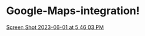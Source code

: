 # Google-Maps-integration!

[Screen Shot 2023-06-01 at 5 46 03 PM](https://github.com/ramyareddy020/Google-Maps-integration/assets/135340611/a2df6e2b-8890-47eb-b249-4827c79d21f3)
